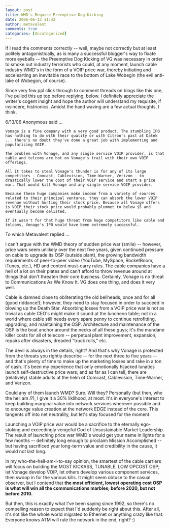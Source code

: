 ```yaml
---
layout: post
title: WMD's Require Preemptive Dog Kicking
date: 2006-06-13 11:43
author: metavalent
comments: true
categories: [Uncategorized]
---
```

If I read the comments correctly -- well, maybe not correctly but at least politely antagonistically, as is many a successful blogger's way to fixate more eyeballs -- the Preemptive Dog Kicking of VG was necessary in order to smoke out industry terrorists who could, at any moment, launch cable industry WMD's in the form of a VOIP price war, thereby initiating and accelearting an inevitable race to the bottom of Lake Wobegin (the evil anti-lake of Wobegon, of course).

Since very few ppl click through to comment threads on blogs like this one, I've pulled this up top before replying, below.  I definitely appreciate  the writer's cogent insight and hope the author will understand my requisite, if insincere, histrionics. Amidst the hand waving are a few actual thoughts, I think.

6/13/06 Anonymous said ...

    Vonage is a fine company with a very good product. The stumbling IPO has nothing to do with their quality or with Citron's past at Datek ... there's no doubt they've done a great job with implementing and popularizing VOIP.

    The problem with Vonage, and any single service VOIP provider, is that cable and telcoms are hot on Vonage's trail with their own VOIP offerings.

    All it takes to steal Vonage's thunder is for any of its large competitors - Comcast, Cablevision, Time-Warner, Verizon - to drastically lower the cost of their VOIP service and start a price war. That would kill Vonage and any single service VOIP provider.

    Because these huge companies make income from a variety of sources related to their principal ventures, they can absorb the lower VOIP revenue without hurting their stock price. Because all Vonage offers is VOIP their stock price would probably plummet to below $5 and eventually become delisted.

    If it wasn't for that huge threat from huge competitors like cable and telcoms, Vonage's IPO would have been extremely successful. 

To which Metavalent replied ...

I can't argue with the WMD theory of sudden price war (smile) -- however, price wars seem unlikely over the next five years, given continued pressure on cable to upgrade its OSP (outside plant), the growing bandwidth requirements of peer-to-peer video (YouTube, MySpace, RocketBoom, iTunes, etc.), HD and content must-carry rules. The cable companies have a hell of a lot on their plates and can't afford to throw revenue around at things that don't threaten their core business.  Certainly, Vonage is no threat to Communications As We Know It.  VG does one thing, and does it very well.

Cable is damned close to obliterating the old bellheads, once and for all (good riddance!); however, they need to stay focused in order to succeed in blowing up the Death Star.  Absorbing losses from a VOIP price war is not as trivial as cable CEO's might make it sound at the luncheon table; not in a world where cable still needs every spare penny to continue retrofitting, upgrading, and maintaining the OSP.  Architecture and maintenance of the OSP is the boat anchor around the necks of all these guys; it's the mundane killer costs for all of telecom -- perpetual plant improvement, expansion, repairs after disasters, dreaded "truck rolls," etc.  

The devil is always in the details, right?  And that's why Vonage is protected from the threats you rightly describe -- for the next three to five years -- and that's plenty of time to make up the marketing losses and rake in a ton of cash.  It's been my experience that only emotionally hijacked lunatics launch self-destructive price wars; and as far as I can tell, there are (relatively) stable adults at the helm of Comcast, Cablevision, Time-Warner, and Verizon.  

Could any of them launch WMD?  Sure.  Will they?  Personally (but then, who the hell am *I*?), I give it a 30% liklihood, at most.  It's in everyone's interest to keep building marginal value into network services wherever possible and to encourge value creation at the network EDGE instead of the core.  This tangents off into net neutrality, but let's stay focused for the moment.

Launching a VOIP price war would be a sacrifice to the eternally ego-stoking and exceedingly vengeful God of Unsustainable Market Leadership.  The result of launching price war WMD's would get your name in lights for a few months -- definitely long enough to proclaim Mission Accomplished -- but having sacrificed your long-term value and credibility in the cause, it would not last long.  

In my who-the-hell-am-I-to-say opinion, the smartest of the cable carriers will focus on building the MOST KICKASS, TUNABLE, LOW OPCOST OSP; let Vonage develop VOIP, let others develop various component services, then swoop in for the various kills.  It might seem obtuse to the casual observer, but I contend that <b>the most efficient, lowest operating cost OSP is what will win all the communications marbles; before 2020, but not before 2010.</b>

But then, this is exactly what I've been saying since 1992, so there's no compelling reason to expect that I'd suddenly be right about this.  After all, it's not like the whole world migrated to Ethernet or anything crazy like that.  Everyone knows ATM will rule the network in the end, right? :)
